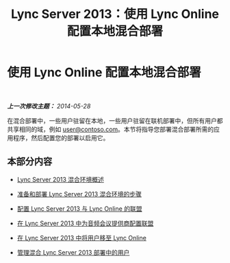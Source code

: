 ﻿---
title: Lync Server 2013：使用 Lync Online 配置本地混合部署
TOCTitle: 使用 Lync Online 配置本地混合部署
ms:assetid: c26addb0-2936-4eea-9071-3ab95825154b
ms:mtpsurl: https://technet.microsoft.com/zh-cn/library/JJ205237(v=OCS.15)
ms:contentKeyID: 49314160
ms.date: 06/02/2017
mtps_version: v=OCS.15
ms.translationtype: HT
---

# 使用 Lync Online 配置本地混合部署

 

_**上一次修改主题：** 2014-05-28_

在混合部署中，一些用户驻留在本地，一些用户驻留在联机部署中，但所有用户都共享相同的域，例如 user@contoso.com。本节将指导您部署混合部署所需的应用程序，然后配置您的部署以启用它。

## 本部分内容

  - [Lync Server 2013 混合环境概述](lync-server-2013-overview-of-the-lync-server-hybrid-environment.md)

  - [准备和部署 Lync Server 2013 混合环境的步骤](lync-server-2013-steps-to-prepare-and-deploy-lync-server-hybrid-environment.md)

  - [配置 Lync Server 2013 与 Lync Online 的联盟](lync-server-2013-configure-federation-with-lync-online.md)

  - [在 Lync Server 2013 中为音频会议提供商配置联盟](lync-server-2013-configure-federation-for-an-audio-conferencing-provider.md)

  - [在 Lync Server 2013 中将用户移至 Lync Online](lync-server-2013-move-users-to-lync-online.md)

  - [管理混合 Lync Server 2013 部署中的用户](lync-server-2013-administering-users-in-a-hybrid-deployment.md)

